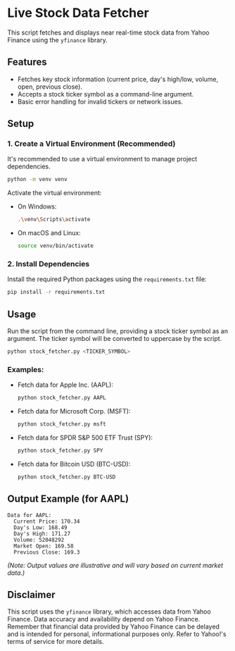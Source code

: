 # Live Stock Data Fetcher

This script fetches and displays near real-time stock data from Yahoo Finance using the `yfinance` library.

## Features

*   Fetches key stock information (current price, day's high/low, volume, open, previous close).
*   Accepts a stock ticker symbol as a command-line argument.
*   Basic error handling for invalid tickers or network issues.

## Setup

### 1. Create a Virtual Environment (Recommended)

It's recommended to use a virtual environment to manage project dependencies.

```bash
python -m venv venv
```

Activate the virtual environment:

*   On Windows:
    ```bash
    .\venv\Scripts\activate
    ```
*   On macOS and Linux:
    ```bash
    source venv/bin/activate
    ```

### 2. Install Dependencies

Install the required Python packages using the `requirements.txt` file:

```bash
pip install -r requirements.txt
```

## Usage

Run the script from the command line, providing a stock ticker symbol as an argument. The ticker symbol will be converted to uppercase by the script.

```bash
python stock_fetcher.py <TICKER_SYMBOL>
```

### Examples:

*   Fetch data for Apple Inc. (AAPL):
    ```bash
    python stock_fetcher.py AAPL
    ```

*   Fetch data for Microsoft Corp. (MSFT):
    ```bash
    python stock_fetcher.py msft
    ```

*   Fetch data for SPDR S&P 500 ETF Trust (SPY):
    ```bash
    python stock_fetcher.py SPY
    ```

*   Fetch data for Bitcoin USD (BTC-USD):
    ```bash
    python stock_fetcher.py BTC-USD
    ```

## Output Example (for AAPL)

```
Data for AAPL:
  Current Price: 170.34
  Day's Low: 168.49
  Day's High: 171.27
  Volume: 52048292
  Market Open: 169.58
  Previous Close: 169.3
```
*(Note: Output values are illustrative and will vary based on current market data.)*

## Disclaimer

This script uses the `yfinance` library, which accesses data from Yahoo Finance. Data accuracy and availability depend on Yahoo Finance. Remember that financial data provided by Yahoo Finance can be delayed and is intended for personal, informational purposes only. Refer to Yahoo!'s terms of service for more details.
